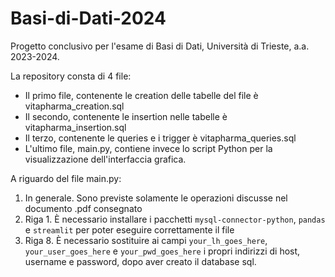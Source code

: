 # Basi-di-Dati-2024
Progetto conclusivo per l'esame di Basi di Dati, Università di Trieste, a.a. 2023-2024.

La repository consta di 4 file:
- Il primo file, contenente le creation delle tabelle del file è vitapharma_creation.sql
- Il secondo, contenente le insertion nelle tabelle è vitapharma_insertion.sql
- Il terzo, contenente le queries e i trigger è vitapharma_queries.sql
- L'ultimo file, main.py, contiene invece lo script Python per la visualizzazione dell'interfaccia grafica.

A riguardo del file main.py:
1. In generale. Sono previste solamente le operazioni discusse nel documento .pdf consegnato
2. Riga 1. È necessario installare i pacchetti `mysql-connector-python`, `pandas` e `streamlit` per poter eseguire correttamente il file
3. Riga 8.  È necessario sostituire ai campi `your_lh_goes_here`, `your_user_goes_here` e `your_pwd_goes_here` i propri indirizzi di host, username e password, dopo aver creato il database sql.
